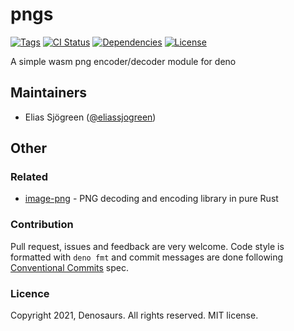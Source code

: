 # pngs

[![Tags](https://img.shields.io/github/release/denosaurs/pngs)](https://github.com/denosaurs/pngs/releases)
[![CI Status](https://img.shields.io/github/workflow/status/denosaurs/pngs/check)](https://github.com/denosaurs/pngs/actions)
[![Dependencies](https://img.shields.io/github/workflow/status/denosaurs/pngs/depsbot?label=dependencies)](https://github.com/denosaurs/depsbot)
[![License](https://img.shields.io/github/license/denosaurs/pngs)](https://github.com/denosaurs/pngs/blob/master/LICENSE)

A simple wasm png encoder/decoder module for deno

## Maintainers

- Elias Sjögreen ([@eliassjogreen](https://github.com/eliassjogreen))

## Other

### Related

- [image-png](https://github.com/image-rs/image-png) - PNG decoding and encoding
  library in pure Rust

### Contribution

Pull request, issues and feedback are very welcome. Code style is formatted with
`deno fmt` and commit messages are done following
[Conventional Commits](https://www.conventionalcommits.org/en/v1.0.0/) spec.

### Licence

Copyright 2021, Denosaurs. All rights reserved. MIT license.

